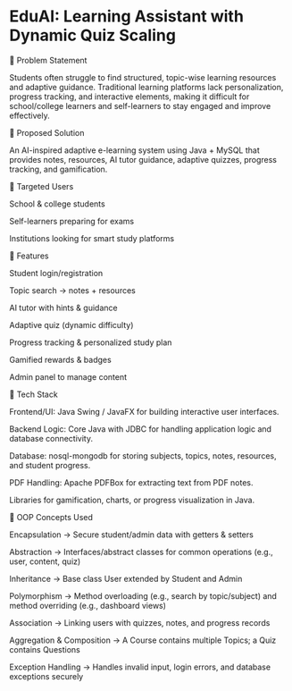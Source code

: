 # EduAI: Learning Assistant with Dynamic Quiz Scaling

📌 Problem Statement

Students often struggle to find structured, topic-wise learning resources and adaptive guidance. Traditional learning platforms lack personalization, progress tracking, and interactive elements, making it difficult for school/college learners and self-learners to stay engaged and improve effectively.

📌 Proposed Solution

An AI-inspired adaptive e-learning system using Java + MySQL that provides notes, resources, AI tutor guidance, adaptive quizzes, progress tracking, and gamification.

📌 Targeted Users

School & college students

Self-learners preparing for exams

Institutions looking for smart study platforms

📌 Features

Student login/registration

Topic search → notes + resources

AI tutor with hints & guidance

Adaptive quiz (dynamic difficulty)

Progress tracking & personalized study plan

Gamified rewards & badges

Admin panel to manage content

📌 Tech Stack

Frontend/UI: Java Swing / JavaFX for building interactive user
interfaces.

Backend Logic: Core Java with JDBC for handling application
logic and database connectivity.

Database: nosql-mongodb for storing subjects, topics, notes, resources,
and student progress.

PDF Handling: Apache PDFBox for extracting text from PDF
notes.

Libraries for gamification, charts, or progress visualization in
Java.

📌 OOP Concepts Used

Encapsulation → Secure student/admin data with getters & setters

Abstraction → Interfaces/abstract classes for common operations (e.g., user, content, quiz)

Inheritance → Base class User extended by Student and Admin

Polymorphism → Method overloading (e.g., search by topic/subject) and method overriding (e.g., dashboard views)

Association → Linking users with quizzes, notes, and progress records

Aggregation & Composition → A Course contains multiple Topics; a Quiz contains Questions

Exception Handling → Handles invalid input, login errors, and database exceptions securely
